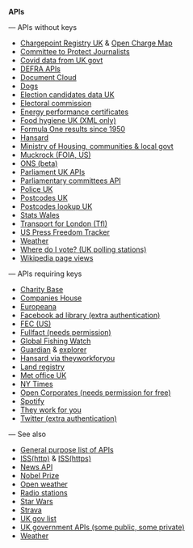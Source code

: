 **APIs**

<!-- https://www.wikidata.org/wiki/Wikidata:REST_API -->
<!-- https://developers.google.com/fact-check/tools/api -->
<!-- good example for collecing JSON calls: https://gisportal.istat.it/mapparischi/index.html -->

<!-- — Mapping APIs
- [Google mapping bundle](https://developers.google.com/maps/documentation)
- [Open Street Map (read only)](https://wiki.openstreetmap.org/wiki/Overpass_API)
- [Mapbox bundle](https://docs.mapbox.com/api/)
- [Carto bundle](https://carto.com/developers/) -->

— APIs without keys
- [Chargepoint Registry UK](https://chargepoints.dft.gov.uk/api/help) & [Open Charge Map](https://openchargemap.org/site/develop/api)
- [Committee to Protect Journalists](https://cpj.org/data-api/)
- [Covid data from UK govt](https://coronavirus.data.gov.uk/details/developers-guide)
- [DEFRA APIs](https://environment.data.gov.uk/apiportal)
- [Document Cloud](https://api.www.documentcloud.org/api/)
- [Dogs](https://dogapi.dog/docs/api-v2)
- [Election candidates data UK](https://candidates.democracyclub.org.uk/api/docs/next/)
- [Electoral commission](https://api.electoralcommission.org.uk/docs/endpoints/)
- [Energy performance certificates](https://epc.opendatacommunities.org/docs/api)
- [Food hygiene UK (XML only)](https://www.food.gov.uk/uk-food-hygiene-rating-data-api)
- [Formula One results since 1950](https://ergast.com/mrd/db/#csv)
- [Hansard](https://api.parliament.uk/historic-hansard/api)
- [Ministry of Housing, communities & local govt](https://opendatacommunities.org/help?tab=api)
- [Muckrock (FOIA, US)](https://www.muckrock.com/api/)
- [ONS (beta)](https://api.beta.ons.gov.uk/v1)
- [Parliament UK APIs](https://developer.parliament.uk/)
- [Parliamentary committees API](https://committees-api.parliament.uk/index.html)
- [Police UK](https://data.police.uk/docs/)
- [Postcodes UK](https://postcodes.io/)
- [Postcodes lookup UK](https://findthatpostcode.uk/#api)
- [Stats Wales](https://statswales.gov.wales/Help/Catalogue#APIEndpointsExplained)
- [Transport for London (Tfl)](https://api-portal.tfl.gov.uk/api-details)
- [US Press Freedom Tracker](https://pressfreedomtracker.us/data/)
- [Weather](https://open-meteo.com/en/docs)
- [Where do I vote? (UK polling stations)](https://wheredoivote.co.uk/api/#)
- [Wikipedia page views](https://wikimedia.org/api/rest_v1/)

— APIs requiring keys
- [Charity Base](https://charitybase.uk/docs)
- [Companies House](https://developer.company-information.service.gov.uk/api/docs/)
- [Europeana](https://pro.europeana.eu/page/apis)
- [Facebook ad library (extra authentication)](https://www.facebook.com/ads/library/api)
- [FEC (US)](https://api.open.fec.gov/developers/#/candidate/get_candidates_)
- [Fullfact (needs permission)](https://api.fullfact.org/content/documentation#/)
- [Global Fishing Watch](https://globalfishingwatch.org/our-apis/)
- [Guardian](https://open-platform.theguardian.com/access/) & [explorer](https://open-platform.theguardian.com/explore/)
- [Hansard via theyworkforyou](https://www.theyworkforyou.com/api/getHansard)
- [Land registry](https://use-land-property-data.service.gov.uk/api-information)
- [Met office UK](https://www.metoffice.gov.uk/services/data/datapoint)
- [NY Times](https://developer.nytimes.com/apis)
- [Open Corporates (needs permission for free)](https://api.opencorporates.com/)
- [Spotify](https://developer.spotify.com/documentation/web-api/)
- [They work for you](https://www.theyworkforyou.com/api/)
- [Twitter (extra authentication)](https://developer.twitter.com/en/docs/twitter-api)

— See also
- [General purpose list of APIs](https://github.com/public-apis/public-apis)
- [ISS(http)](http://open-notify.org/Open-Notify-API/) & [ISS(https)](https://wheretheiss.at/w/developer)
- [News API](https://newsapi.org)
- [Nobel Prize](https://www.nobelprize.org/about/developer-zone-2/)
- [Open weather](https://www.weatherapi.com)
- [Radio stations](https://api.radio-browser.info/)
- [Star Wars](https://swapi.dev/)
- [Strava](https://developers.strava.com/)
- [UK gov list](https://www.api.gov.uk/#uk-public-sector-apis)
- [UK government APIs (some public, some private)](https://www.api.gov.uk/index/#index)
- [Weather](https://pirateweather.net)
